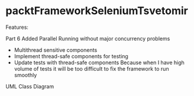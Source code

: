 # packtFrameworkSeleniumTsvetomir
Features:

Part 6
Added Parallel Running without major concurrency problems
- Multithread sensitive components
- Implement thread-safe components for testing
- Update tests with thread-safe components
Because when I have high volume of tests it will be too difficult to fix the framework to run smoothly






UML Class Diagram 

